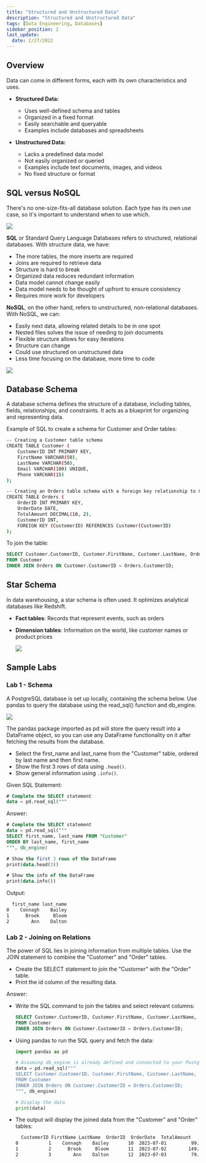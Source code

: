 ```yaml
---
title: "Structured and Unstructured Data"
description: "Structured and Unstructured Data"
tags: [Data Engineering, Databases]
sidebar_position: 2
last_update:
  date: 2/27/2022
---
```




## Overview

Data can come in different forms, each with its own characteristics and uses.

- **Structured Data:**

  - Uses well-defined schema and tables
  - Organized in a fixed format
  - Easily searchable and queryable
  - Examples include databases and spreadsheets

- **Unstructured Data:**

  - Lacks a predefined data model
  - Not easily organized or queried
  - Examples include text documents, images, and videos
  - No fixed structure or format

## SQL versus NoSQL

There's no one-size-fits-all database solution. Each type has its own use case, so it's important to understand when to use which.


<div class="img-center"> 

![](/img/docs/db-sql-vs-nosql.png)

</div> 

**SQL** or Standard Query Language Databases refers to structured, relational databases. With structure data, we have:

- The more tables, the more inserts are required 
- Joins are required to retrieve data
- Structure is hard to break
- Organized data reduces redundant information
- Data model cannot change easily
- Data model needs to be thought of upfront to ensure consistency 
- Requires more work for developers

**NoSQL**, on the other hand, refers to unstructured, non-relational databases. With NoSQL, we can:

- Easily next data, allowing related details to be in one spot
- Nested files solves the issue of needing to join documents 
- Flexible structure allows for easy iterations
- Structure can change
- Could use structured on unstructured data
- Less time focusing on the database, more time to code

 
<div class="img-center">

![](/img/docs/dbsqlnosqlnotacompetition.png)

</div> 

## Database Schema 

A database schema defines the structure of a database, including tables, fields, relationships, and constraints. It acts as a blueprint for organizing and representing data.

Example of SQL to create a schema for Customer and Order tables:

```bash
-- Creating a Customer table schema
CREATE TABLE Customer (
    CustomerID INT PRIMARY KEY,
    FirstName VARCHAR(50),
    LastName VARCHAR(50),
    Email VARCHAR(100) UNIQUE,
    Phone VARCHAR(15)
);

-- Creating an Orders table schema with a foreign key relationship to Customer
CREATE TABLE Orders (
    OrderID INT PRIMARY KEY,
    OrderDate DATE,
    TotalAmount DECIMAL(10, 2),
    CustomerID INT,
    FOREIGN KEY (CustomerID) REFERENCES Customer(CustomerID)
);
```

To join the table:

```sql
SELECT Customer.CustomerID, Customer.FirstName, Customer.LastName, Orders.OrderID, Orders.OrderDate, Orders.TotalAmount
FROM Customer
INNER JOIN Orders ON Customer.CustomerID = Orders.CustomerID;
```

## Star Schema 

In data warehousing, a star schema is often used. It optimizes analytical databases like Redshift.

- **Fact tables**: Records that represent events, such as orders
- **Dimension tables**: Information on the world, like customer names or product prices

    <div class="img-center">

    ![](/img/docs/data-eng-star-schema.png)
    
    </div>


## Sample Labs

### Lab 1 - Schema

A PostgreSQL database is set up locally, containing the schema below. Use pandas to query the database using the read_sql() function and db_engine.


<div class="img-center">

![](/img/docs/schema-lab-diag.png)

</div>

The pandas package imported as pd will store the query result into a DataFrame object, so you can use any DataFrame functionality on it after fetching the results from the database.

- Select the first_name and last_name from the "Customer" table, ordered by last name and then first name.
- Show the first 3 rows of data using `.head()`.
- Show general information using `.info()`.

Given SQL Statement:

```sql
# Complete the SELECT statement
data = pd.read_sql("""
```

Answer:

```sql
# Complete the SELECT statement
data = pd.read_sql("""
SELECT first_name, last_name FROM "Customer"
ORDER BY last_name, first_name
""", db_engine)

# Show the first 3 rows of the DataFrame
print(data.head(3))

# Show the info of the DataFrame
print(data.info())
```

Output:

```bash
  first_name last_name
0    Connagh    Bailey
1      Brook     Bloom
2        Ann    Dalton
```

### Lab 2 - Joining on Relations

The power of SQL lies in joining information from multiple tables. Use the JOIN statement to combine the "Customer" and "Order" tables.

- Create the SELECT statement to join the "Customer" with the "Order" table.
- Print the id column of the resulting data.

Answer: 

- Write the SQL command to join the tables and select relevant columns:

  ```sql
  SELECT Customer.CustomerID, Customer.FirstName, Customer.LastName, Orders.OrderID, Orders.OrderDate, Orders.TotalAmount
  FROM Customer
  INNER JOIN Orders ON Customer.CustomerID = Orders.CustomerID;
  ```

- Using pandas to run the SQL query and fetch the data:

  ```python
  import pandas as pd

  # Assuming db_engine is already defined and connected to your PostgreSQL database
  data = pd.read_sql("""
  SELECT Customer.CustomerID, Customer.FirstName, Customer.LastName, Orders.OrderID, Orders.OrderDate, Orders.TotalAmount
  FROM Customer
  INNER JOIN Orders ON Customer.CustomerID = Orders.CustomerID;
  """, db_engine)

  # Display the data
  print(data)
  ```

- The output will display the joined data from the "Customer" and "Order" tables:

  ```bash
    CustomerID FirstName LastName  OrderID  OrderDate  TotalAmount
  0           1    Connagh    Bailey       10  2023-07-01         99.99
  1           2      Brook     Bloom       11  2023-07-02        149.99
  2           3        Ann    Dalton       12  2023-07-03         79.99
  ```

